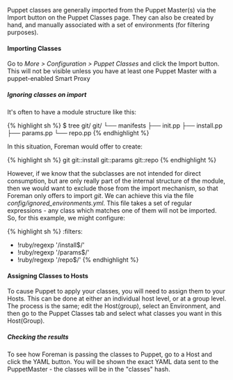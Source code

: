 
Puppet classes are generally imported from the Puppet Master(s) via the Import
button on the Puppet Classes page. They can also be created by hand, and
manually associated with a set of environments (for filtering purposes).

#### Importing Classes

Go to *More > Configuration > Puppet Classes* and click the Import button. This will not be visible unless you have at least one Puppet Master with a puppet-enabled Smart Proxy

##### Ignoring classes on import

It's often to have a module structure like this:


{% highlight sh %}
$ tree git/
git/
└── manifests
    ├── init.pp
    ├── install.pp
    ├── params.pp
    └── repo.pp
{% endhighlight %}

In this situation, Foreman would offer to create:

{% highlight sh %}
git
git::install
git::params
git::repo
{% endhighlight %}

However, if we know that the subclasses are not intended for direct consumption, but are only really part of the internal structure of the module, then we would want to exclude those from the import mechanism, so that Foreman only offers to import *git*. We can achieve this via the file *config/ignored_environments.yml*. This file takes a set of regular expressions - any class which matches one of them will not be imported. So, for this example, we might configure:

{% highlight sh %}
:filters:
  - !ruby/regexp '/install$/'
  - !ruby/regexp '/params$/'
  - !ruby/regexp '/repo$/'
{% endhighlight %}

#### Assigning Classes to Hosts

To cause Puppet to apply your classes, you will need to assign them to your
Hosts. This can be done at either an individual host level, or at a group
level. The process is the same; edit the Host(group), select an Environment,
and then go to the Puppet Classes tab and select what classes you want in this Host(Group).

##### Checking the results

To see how Foreman is passing the classes to Puppet, go to a Host and click the YAML button. You will be shown the exact YAML data sent to the PuppetMaster - the classes will be in the "classes" hash.
